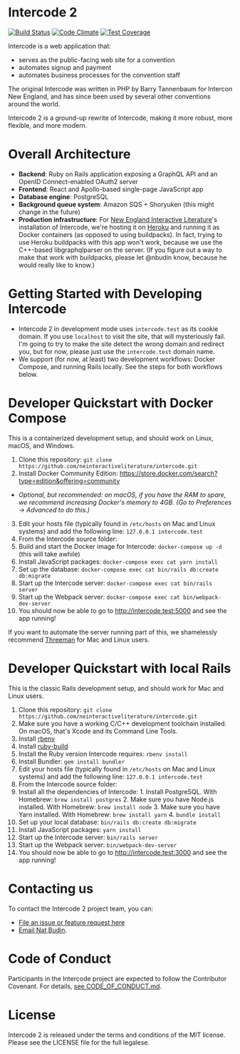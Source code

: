 # Intercode 2

[![Build Status](https://travis-ci.org/neinteractiveliterature/intercode.svg?branch=master)](https://travis-ci.org/neinteractiveliterature/intercode)
[![Code Climate](https://codeclimate.com/github/neinteractiveliterature/intercode/badges/gpa.svg)](https://codeclimate.com/github/neinteractiveliterature/intercode)
[![Test Coverage](https://codeclimate.com/github/neinteractiveliterature/intercode/badges/coverage.svg)](https://codeclimate.com/github/neinteractiveliterature/intercode/coverage)

Intercode is a web application that:

* serves as the public-facing web site for a convention
* automates signup and payment
* automates business processes for the convention staff

The original Intercode was written in PHP by Barry Tannenbaum for Intercon New England, and has since been used by several other conventions around the world.

Intercode 2 is a ground-up rewrite of Intercode, making it more robust, more flexible, and more modern.

# Overall Architecture

* **Backend**: Ruby on Rails application exposing a GraphQL API and an OpenID Connect-enabled OAuth2 server
* **Frontend**: React and Apollo-based single-page JavaScript app
* **Database engine**: PostgreSQL
* **Background queue system**: Amazon SQS + Shoryuken (this might change in the future)
* **Production infrastructure**: For [New England Interactive Literature](http://interactiveliterature.org)'s installation of Intercode, we're hosting it on [Heroku](https://heroku.com) and running it as Docker containers (as opposed to using buildpacks).  In fact, trying to use Heroku buildpacks with this app won't work, because we use the C++-based libgraphqlparser on the server.  (If you figure out a way to make that work with buildpacks, please let @nbudin know, because he would really like to know.)

# Getting Started with Developing Intercode

* Intercode 2 in development mode uses `intercode.test` as its cookie domain.  If you use `localhost` to visit the site, that will mysteriously fail.  I'm going to try to make the site detect the wrong domain and redirect you, but for now, please just use the `intercode.test` domain name.
* We support (for now, at least) two development workflows: Docker Compose, and running Rails locally.  See the steps for both workflows below.

# Developer Quickstart with Docker Compose

This is a containerized development setup, and should work on Linux, macOS, and Windows.

1. Clone this repository: `git clone https://github.com/neinteractiveliterature/intercode.git`
2. Install Docker Community Edition: https://store.docker.com/search?type=edition&offering=community
  * _Optional, but recommended: on macOS, if you have the RAM to spare, we recommend increasing Docker's memory to 4GB.  (Go to Preferences -> Advanced to do this.)_
3. Edit your hosts file (typically found in `/etc/hosts` on Mac and Linux systems) and add the following line: `127.0.0.1 intercode.test`
4. From the Intercode source folder:
  1. Build and start the Docker image for Intercode: `docker-compose up -d` (this will take awhile)
  2. Install JavaScript packages: `docker-compose exec cat yarn install`
  3. Set up the database: `docker-compose exec cat bin/rails db:create db:migrate`
  4. Start up the Intercode server: `docker-compose exec cat bin/rails server`
  5. Start up the Webpack server: `docker-compose exec cat bin/webpack-dev-server`
5. You should now be able to go to http://intercode.test:5000 and see the app running!

If you want to automate the server running part of this, we shamelessly recommend
[Threeman](https://github.com/patientslikeme/threeman) for Mac and Linux users.

# Developer Quickstart with local Rails

This is the classic Rails development setup, and should work for Mac and Linux users.

1. Clone this repository: `git clone https://github.com/neinteractiveliterature/intercode.git`
2. Make sure you have a working C/C++ development toolchain installed.  On macOS, that's Xcode and its Command Line Tools.
3. Install [rbenv](https://github.com/sstephenson/rbenv#readme)
4. Install [ruby-build](https://github.com/sstephenson/ruby-build#readme)
5. Install the Ruby version Intercode requires: `rbenv install`
6. Install Bundler: `gem install bundler`
7. Edit your hosts file (typically found in `/etc/hosts` on Mac and Linux systems) and add the following line: `127.0.0.1 intercode.test`
8. From the Intercode source folder:
  1. Install all the dependencies of Intercode:
    1. Install PostgreSQL. With Homebrew: `brew install postgres`
    2. Make sure you have Node.js installed. With Homebrew: `brew install node`
    3. Make sure you have Yarn installed. With Homebrew: `brew install yarn`
    4. `bundle install`
  2. Set up your local database: `bin/rails db:create db:migrate`
  3. Install JavaScript packages: `yarn install`
  4. Start up the Intercode server: `bin/rails server`
  5. Start up the Webpack server: `bin/webpack-dev-server`
9. You should now be able to go to http://intercode.test:3000 and see the app running!

# Contacting us

To contact the Intercode 2 project team, you can:

* [File an issue or feature request here](https://github.com/neinteractiveliterature/issues)
* [Email Nat Budin](mailto:natbudin@gmail.com).

# Code of Conduct

Participants in the Intercode project are expected to follow the Contributor Covenant.  For details, [see CODE_OF_CONDUCT.md](https://github.com/neinteractiveliterature/intercode/blob/master/CODE_OF_CONDUCT.md).

# License

Intercode 2 is released under the terms and conditions of the MIT license.  Please see the LICENSE file for the full legalese.
